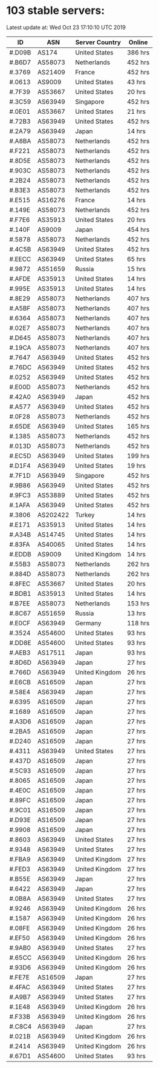 # 103 stable servers:

Latest update at: Wed Oct 23 17:10:10 UTC 2019

| ID | ASN | Server Country | Online |
| -- | --- | -------------- | ------ |
| #.D09B | AS174 | United States | 386 hrs |
| #.B6D7 | AS58073 | Netherlands | 452 hrs |
| #.3769 | AS21409 | France | 452 hrs |
| #.0613 | AS9009 | United States | 43 hrs |
| #.7F39 | AS53667 | United States | 20 hrs |
| #.3C59 | AS63949 | Singapore | 452 hrs |
| #.0E01 | AS53667 | United States | 21 hrs |
| #.72B3 | AS63949 | United States | 452 hrs |
| #.2A79 | AS63949 | Japan | 14 hrs |
| #.A8BA | AS58073 | Netherlands | 452 hrs |
| #.F221 | AS58073 | Netherlands | 452 hrs |
| #.8D5E | AS58073 | Netherlands | 452 hrs |
| #.903C | AS58073 | Netherlands | 452 hrs |
| #.2B24 | AS58073 | Netherlands | 452 hrs |
| #.B3E3 | AS58073 | Netherlands | 452 hrs |
| #.E515 | AS16276 | France | 14 hrs |
| #.149E | AS58073 | Netherlands | 452 hrs |
| #.F7E6 | AS35913 | United States | 20 hrs |
| #.140F | AS9009 | Japan | 454 hrs |
| #.5878 | AS58073 | Netherlands | 452 hrs |
| #.4C5B | AS63949 | United States | 452 hrs |
| #.EECC | AS63949 | United States | 65 hrs |
| #.9872 | AS51659 | Russia | 15 hrs |
| #.AFDE | AS35913 | United States | 14 hrs |
| #.995E | AS35913 | United States | 14 hrs |
| #.8E29 | AS58073 | Netherlands | 407 hrs |
| #.A5BF | AS58073 | Netherlands | 407 hrs |
| #.6364 | AS58073 | Netherlands | 407 hrs |
| #.02E7 | AS58073 | Netherlands | 407 hrs |
| #.D645 | AS58073 | Netherlands | 407 hrs |
| #.19CA | AS58073 | Netherlands | 407 hrs |
| #.7647 | AS63949 | United States | 452 hrs |
| #.76DC | AS63949 | United States | 452 hrs |
| #.0252 | AS63949 | United States | 452 hrs |
| #.E00D | AS58073 | Netherlands | 452 hrs |
| #.42A0 | AS63949 | Japan | 452 hrs |
| #.A577 | AS63949 | United States | 452 hrs |
| #.0F28 | AS58073 | Netherlands | 452 hrs |
| #.65DE | AS63949 | United States | 165 hrs |
| #.1385 | AS58073 | Netherlands | 452 hrs |
| #.013D | AS58073 | Netherlands | 452 hrs |
| #.EC5D | AS63949 | United States | 199 hrs |
| #.D1F4 | AS63949 | United States | 19 hrs |
| #.7F1D | AS63949 | Singapore | 452 hrs |
| #.9B86 | AS63949 | United States | 452 hrs |
| #.9FC3 | AS53889 | United States | 452 hrs |
| #.1AFA | AS63949 | United States | 452 hrs |
| #.3806 | AS202422 | Turkey | 14 hrs |
| #.E171 | AS35913 | United States | 14 hrs |
| #.A34B | AS14745 | United States | 14 hrs |
| #.83FA | AS40065 | United States | 14 hrs |
| #.EDDB | AS9009 | United Kingdom | 14 hrs |
| #.55B3 | AS58073 | Netherlands | 262 hrs |
| #.884D | AS58073 | Netherlands | 262 hrs |
| #.8FEC | AS53667 | United States | 20 hrs |
| #.BDB1 | AS35913 | United States | 14 hrs |
| #.B7EE | AS58073 | Netherlands | 153 hrs |
| #.8C67 | AS51659 | Russia | 13 hrs |
| #.E0CF | AS63949 | Germany | 118 hrs |
| #.3524 | AS54600 | United States | 93 hrs |
| #.DD8E | AS54600 | United States | 93 hrs |
| #.AEB3 | AS17511 | Japan | 93 hrs |
| #.8D6D | AS63949 | Japan | 27 hrs |
| #.766D | AS63949 | United Kingdom | 26 hrs |
| #.E6CB | AS16509 | Japan | 27 hrs |
| #.58E4 | AS63949 | Japan | 27 hrs |
| #.6395 | AS16509 | Japan | 27 hrs |
| #.1689 | AS16509 | Japan | 27 hrs |
| #.A3D6 | AS16509 | Japan | 27 hrs |
| #.2BA5 | AS16509 | Japan | 27 hrs |
| #.D240 | AS16509 | Japan | 27 hrs |
| #.4311 | AS63949 | United States | 27 hrs |
| #.437D | AS16509 | Japan | 27 hrs |
| #.5C93 | AS16509 | Japan | 27 hrs |
| #.8065 | AS16509 | Japan | 27 hrs |
| #.4E0C | AS16509 | Japan | 27 hrs |
| #.89FC | AS16509 | Japan | 27 hrs |
| #.9C01 | AS16509 | Japan | 27 hrs |
| #.D93E | AS16509 | Japan | 27 hrs |
| #.9908 | AS16509 | Japan | 27 hrs |
| #.8603 | AS63949 | United States | 27 hrs |
| #.9348 | AS63949 | United States | 27 hrs |
| #.FBA9 | AS63949 | United Kingdom | 27 hrs |
| #.FED3 | AS63949 | United Kingdom | 27 hrs |
| #.B55E | AS63949 | Japan | 27 hrs |
| #.6422 | AS63949 | Japan | 27 hrs |
| #.0B8A | AS63949 | United States | 27 hrs |
| #.9246 | AS63949 | United Kingdom | 26 hrs |
| #.1587 | AS63949 | United Kingdom | 26 hrs |
| #.08FE | AS63949 | United Kingdom | 26 hrs |
| #.EF50 | AS63949 | United Kingdom | 26 hrs |
| #.9AB0 | AS63949 | United States | 27 hrs |
| #.65CC | AS63949 | United Kingdom | 26 hrs |
| #.93D6 | AS63949 | United Kingdom | 26 hrs |
| #.FE7E | AS16509 | Japan | 27 hrs |
| #.4FAC | AS63949 | United States | 27 hrs |
| #.A9B7 | AS63949 | United States | 27 hrs |
| #.1E48 | AS63949 | United Kingdom | 26 hrs |
| #.F33B | AS63949 | United Kingdom | 26 hrs |
| #.C8C4 | AS63949 | Japan | 27 hrs |
| #.021B | AS63949 | United Kingdom | 26 hrs |
| #.2414 | AS63949 | United Kingdom | 26 hrs |
| #.67D1 | AS54600 | United States | 93 hrs |

